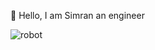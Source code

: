 👋 Hello, I am Simran an engineer 

![robot](https://github.com/user-attachments/assets/7cc2cb72-3297-417d-a71f-2daf91dc7d70)


